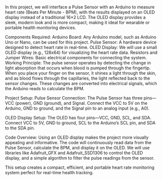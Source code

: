 In this project, we will interface a Pulse Sensor with an Arduino to measure heart rate (Beats Per Minute - BPM), with the results displayed on an OLED display instead of a traditional 16×2 LCD. The OLED display provides a sleek, modern look and is more compact, making it ideal for wearable or portable health monitoring devices.

Components Required:
Arduino Board: Any Arduino model, such as Arduino Uno or Nano, can be used for this project.
Pulse Sensor: A hardware device designed to detect heart rate in real-time.
OLED Display: We will use a small OLED display (e.g., 128x64) for visualizing the heart rate data.
Resistors and Jumper Wires: Basic electrical components for connecting the system.
Working Principle:
The pulse sensor operates by detecting the change in light absorption that occurs when blood is pumped through the fingertip. When you place your finger on the sensor, it shines a light through the skin, and as blood flows through the capillaries, the light reflected back to the sensor changes. These changes are converted into electrical signals, which the Arduino reads to calculate the BPM.

Project Setup:
Pulse Sensor Connection: The Pulse Sensor has three pins—VCC (power), GND (ground), and Signal. Connect the VCC to 5V on the Arduino, GND to ground, and the Signal pin to an analog input (e.g., A0).

OLED Display Setup: The OLED has four pins—VCC, GND, SCL, and SDA. Connect VCC to 5V, GND to ground, SCL to the Arduino’s SCL pin, and SDA to the SDA pin.

Code Overview:
Using an OLED display makes the project more visually appealing and informative. The code will continuously read data from the Pulse Sensor, calculate the BPM, and display it on the OLED. We will use libraries like Adafruit_GFX and Adafruit_SSD1306 to control the OLED display, and a simple algorithm to filter the pulse readings from the sensor.

This setup creates a compact, efficient, and portable heart rate monitoring system perfect for real-time health tracking.
